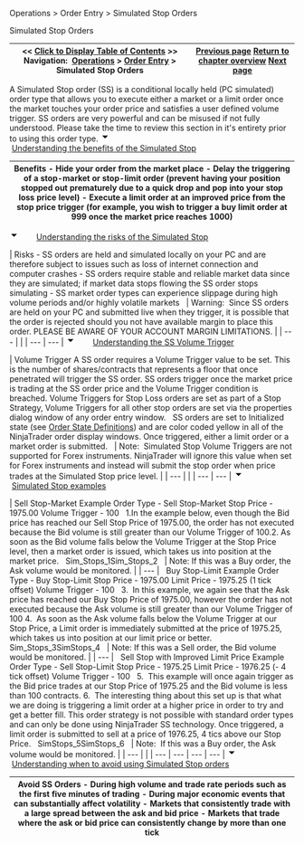 ﻿
Operations > Order Entry > Simulated Stop Orders

Simulated Stop Orders

| << [Click to Display Table of Contents](simulated_stop_orders.md) >> **Navigation:**     [Operations](operations-1.md) > [Order Entry](order_entry-1.md) > Simulated Stop Orders | [Previous page](attachingorderstoindicators-1.md) [Return to chapter overview](order_entry-1.md) [Next page](order_state_definitions-1.md) |
| --- | --- |
A Simulated Stop order (SS) is a conditional locally held (PC simulated) order type that allows you to execute either a market or a limit order once the market touches your order price and satisfies a user defined volume trigger. SS orders are very powerful and can be misused if not fully understood. Please take the time to review this section in it's entirety prior to using this order type.
![tog_minus](tog_minus-1.gif)        [Understanding the benefits of the Simulated Stop](javascript:HMToggle('toggle','UnderstandingTheBenefitsOfTheSimulatedStop','UnderstandingTheBenefitsOfTheSimulatedStop_ICON'))

| Benefits - Hide your order from the market place - Delay the triggering of a stop-market or stop-limit order (prevent having your position stopped out prematurely due to a quick drop and pop into your stop loss price level) - Execute a limit order at an improved price from the stop price trigger (for example, you wish to trigger a buy limit order at 999 once the market price reaches 1000) |
| --- |
![tog_minus](tog_minus-1.gif)        [Understanding the risks of the Simulated Stop](javascript:HMToggle('toggle','UnderstandingTheRisksOfTheSimulatedStop','UnderstandingTheRisksOfTheSimulatedStop_ICON'))

| Risks - SS orders are held and simulated locally on your PC and are therefore subject to issues such as loss of internet connection and computer crashes - SS orders require stable and reliable market data since they are simulated; if market data stops flowing the SS order stops simulating - SS market order types can experience slippage during high volume periods and/or highly volatile markets     | Warning:  Since SS orders are held on your PC and submitted live when they trigger, it is possible that the order is rejected should you not have available margin to place this order. PLEASE BE AWARE OF YOUR ACCOUNT MARGIN LIMITATIONS. | | --- | |
| --- | --- |
![tog_minus](tog_minus-1.gif)        [Understanding the SS Volume Trigger](javascript:HMToggle('toggle','UnderstandingTheSsVolumeTrigger','UnderstandingTheSsVolumeTrigger_ICON'))

| Volume Trigger A SS order requires a Volume Trigger value to be set. This is the number of shares/contracts that represents a floor that once penetrated will trigger the SS order. SS orders trigger once the market price is trading at the SS order price and the Volume Trigger condition is breached. Volume Triggers for Stop Loss orders are set as part of a Stop Strategy, Volume Triggers for all other stop orders are set via the properties dialog window of any order entry window.   SS orders are set to Initialized state (see [Order State Definitions](order_state_definitions-1.md)) and are color coded yellow in all of the NinjaTrader order display windows. Once triggered, either a limit order or a market order is submitted.     | Note:  Simulated Stop Volume Triggers are not supported for Forex instruments. NinjaTrader will ignore this value when set for Forex instruments and instead will submit the stop order when price trades at the Simulated Stop price level. | | --- | |
| --- | --- |
![tog_minus](tog_minus-1.gif)        [Simulated Stop examples](javascript:HMToggle('toggle','SimulatedStopExamples','SimulatedStopExamples_ICON'))

| Sell Stop-Market Example Order Type - Sell Stop-Market Stop Price - 1975.00 Volume Trigger - 100   1.In the example below, even though the Bid price has reached our Sell Stop Price of 1975.00, the order has not executed because the Bid volume is still greater than our Volume Trigger of 100.2. As soon as the Bid volume falls below the Volume Trigger at the Stop Price level, then a market order is issued, which takes us into position at the market price.   Sim_Stops_1Sim_Stops_2     | Note: If this was a Buy order, the Ask volume would be monitored. | | --- |      Buy Stop-Limit Example Order Type - Buy Stop-Limit Stop Price - 1975.00 Limit Price - 1975.25 (1 tick offset) Volume Trigger - 100   3.  In this example, we again see that the Ask price has reached our Buy Stop Price of 1975.00, however the order has not executed because the Ask volume is still greater than our Volume Trigger of 100 4.  As soon as the Ask volume falls below the Volume Trigger at our Stop Price, a Limit order is immediately submitted at the price of 1975.25, which takes us into position at our limit price or better.     Sim_Stops_3SimStops_4     | Note: If this was a Sell order, the Bid volume would be monitored. | | --- |      Sell Stop with Improved Limit Price Example Order Type - Sell Stop-Limit Stop Price - 1975.25 Limit Price - 1976.25 (- 4 tick offset) Volume Trigger - 100   5.  This example will once again trigger as the Bid price trades at our Stop Price of 1975.25 and the Bid volume is less than 100 contracts.  6.  The interesting thing about this set up is that what we are doing is triggering a limit order at a higher price in order to try and get a better fill. This order strategy is not possible with standard order types and can only be done using NinjaTrader SS technology. Once triggered, a limit order is submitted to sell at a price of 1976.25, 4 tics above our Stop Price.   SimStops_5SimStops_6     | Note:  If this was a Buy order, the Ask volume would be monitored. | | --- | |
| --- | --- | --- | --- |
![tog_minus](tog_minus-1.gif)        [Understanding when to avoid using Simulated Stop orders](javascript:HMToggle('toggle','UnderstandingWhenToAvoidUsingSimulatedStopOrders','UnderstandingWhenToAvoidUsingSimulatedStopOrders_ICON'))

| Avoid SS Orders - During high volume and trade rate periods such as the first five minutes of trading - During major economic events that can substantially affect volatility - Markets that consistently trade with a large spread between the ask and bid price - Markets that trade where the ask or bid price can consistently change by more than one tick |
| --- |

